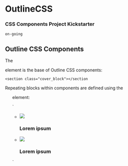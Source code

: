# OutlineCSS
### CSS Components Project Kickstarter

`on-going`


## Outline CSS Components

The <section> element is the base of Outline CSS components:

`<section class="cover_block"></section`

Repeating blocks within components are defined using the <ul> element:

`<ul>
   <li>
      <img src="../assets/imgs/marvin-meyer-SYTO3xs06fU-unsplash-sm.jpg" />
      <h3>Lorem ipsum</h3>
   </li>
   <li>
      <img src="../assets/imgs/marvin-meyer-SYTO3xs06fU-unsplash-sm.jpg" />
      <h3>Lorem ipsum</h3>
   </li>
</ul>`
